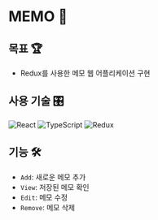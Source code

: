 # MEMO 📝

## 목표 🏆

- Redux를 사용한 메모 웹 어플리케이션 구현

## 사용 기술 🎛️

![React](https://img.shields.io/badge/-React-61dafb?style=flat-square&logo=react&logoColor=ffffff)
![TypeScript](https://img.shields.io/badge/-TypeScript-3178c6?style=flat-square&logo=typescript&logoColor=ffffff)
![Redux](https://img.shields.io/badge/-Redux-764abc?style=flat-square&logo=redux&logoColor=ffffff)

## 기능 🛠️

- `Add`: 새로운 메모 추가
- `View`: 저장된 메모 확인
- `Edit`: 메모 수정
- `Remove`: 메모 삭제
